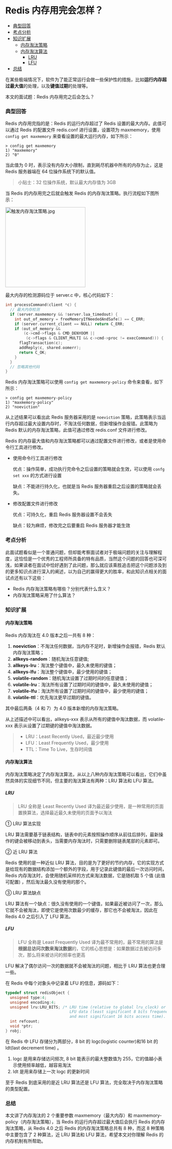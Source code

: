 # Redis 内存用完会怎样？

- [典型回答](#典型回答)
- [考点分析](#考点分析)
- [知识扩展](#知识扩展)
  - [内存淘汰策略](#内存淘汰策略)
  - [内存淘汰算法](#内存淘汰算法)
    - [LRU](#lru)
    - [LFU](#lfu)
- [总结](#总结)

在某些极端情况下，软件为了能正常运行会做一些保护性的措施，比如**运行内存超过最大值**的处理，以及**键值过期**的处理等。

本文的面试题：Redis 内存用完之后会怎么？

### 典型回答

Redis 内存用完指的是：Redis 的运行内存超过了 Redis 设置的最大内存。此值可以通过 Redis 的配置文件 redis.conf 进行设置，设置项为 maxmemory，使用 `config get maxmemory` 来查看设置的最大运行内存，如下所示：

```shell
> config get maxmemory
1) "maxmemory"
2) "0"
```

当此值为 0 时，表示没有内存大小限制，直到耗尽机器中所有的内存为止，这是 Redis 服务器端在 64 位操作系统下的默认值。

> 小贴士：32 位操作系统，默认最大内存值为 3GB

当 Redis 的内存用完之后就会触发 Redis 的内存淘汰策略。执行流程如下图所示： 

<img src="https://tva1.sinaimg.cn/large/007S8ZIlgy1ghv4bpuu0fj307t0g9wej.jpg" alt="触发内存淘汰策略.jpg" width="250" />

最大内存的检测源码位于 server.c 中，核心代码如下：

```c++
int processCommand(client *c) {
  // 最大内存检测
  if (server.maxmemory && !server.lua_timedout) {
    int out_of_memory = freeMemoryIfNeededAndSafe() == C_ERR;
    if (server.current_client == NULL) return C_ERR;
    if (out_of_memory &&
        (c->cmd->flags & CMD_DENYOOM ||
         (c->flags & CLIENT_MULTI && c->cmd->proc != execCommand))) {
      flagTransaction(c);
      addReply(c, shared.oomerr);
      return C_OK;
    }
  }
  // 忽略其他代码
}
```

Redis 内存淘汰策略可以使用 `config get maxmemory-policy` 命令来查看，如下所示：

```shell
> config get maxmemory-policy
1) "maxmemory-policy"
2) "noeviction"
```

从上述结果可以看出此 Redis 服务器采用的是 `noeviction` 策略，此策略表示当运行内存超过最大设置内存时，不淘汰任何数据，但新增操作会报错。此策略为 Redis 默认的内存淘汰策略，此值可通过修改 redis.conf 文件进行修改。

Redis 的内存最大值和内存淘汰策略都可以通过配置文件进行修改，或者是使用命令行工具进行修改。

- 使用命令行工具进行修改

  优点：操作简单，成功执行完命令之后设置的策略就会生效，可以使用 `confg set xxx` 的方式进行设置

  缺点：不能进行持久化，也就是当 Redis 服务器重启之后设置的策略就会丢失。

- 修改配置文件进行修改

  优点：可持久化，重启 Redis 服务器设置不会丢失

  缺点：较为麻烦，修改完之后要重启 Redis 服务器才能生效

### 考点分析

此面试题看似是一个普通问题，但却能考察面试者对于极端问题的关注与理解程度，这恰恰是一个优秀的工程师所具备的特有品质，当然这个问题的回答也可深可浅，如果读者在面试中恰好遇到了此问题，那么就应该乘胜追击把这个问题涉及到的更多知识点进行深入的阐述，以为自己的赢得更大的胜率，和此知识点相关的面试点还有以下这些：

- Redis 内存淘汰策略有哪些？分别代表什么含义？
- 内存淘汰策略采用了什么算法？

### 知识扩展

#### 内存淘汰策略

Redis 内存淘汰在 4.0 版本之后一共有 8 种：

1. **noeviction**：不淘汰任何数据，当内存不足时，新增操作会报错，Redis 默认内存淘汰策略；
2. **allkeys-random**：随机淘汰任意键值;
3. **allkeys-lru**：淘汰整个键值中，最久未使用的键值；
4. **allkeys-lfu**：淘汰整个键值中，最少使用的键值；
5. **volatile-random**：随机淘汰设置了过期时间的任意键值；
6. **volatile-lru**：淘汰所有设置了过期时间的键值中，最久未使用的键值；
7. **volatile-lfu**：淘汰所有设置了过期时间的键值中，最少使用的键值；
8. **volatile-ttl**：优先淘汰更早过期的键值。

其中最后两条（4 和 7）为 4.0 版本新增的内存淘汰策略。

从上述描述中可以看出，allkeys-xxx 表示从所有的键值中淘汰数据，而 volatile-xxx 表示从设置了过期键的键值中淘汰数据。

> - LRU：Least Recently Used，最近最少使用
> - LFU：Least Frequently Used，最少使用
> - TTL：Time To Live，生存时间值

#### 内存淘汰算法

内存淘汰策略决定了内存淘汰算法，从以上八种内存淘汰策略可以看出，它们中虽然具体的实现细节不同，但主要的淘汰算法有两种：LRU 算法和 LFU 算法。

##### LRU

> LRU 全称是 Least Recently Used 译为最近最少使用，是一种常用的页面置换算法，选择最近最久未使用的页面予以淘汰

① LRU 算法实现

LRU 算法需要基于链表结构，链表中的元素按照操作顺序从前往后排列，最新操作的键会被移动到表头，当需要内存淘汰时，只需要删除链表尾部的元素即可。

② 近 LRU 算法

Redis 使用的是一种近似 LRU 算法，目的是为了更好的节约内存，它的实现方式是给现有的数据结构添加一个额外的字段，用于记录此键值的最后一次访问时间，Redis 内存淘汰时，会使用随机采样的方式来淘汰数据，它是随机取 5 个值 (此值可配置) ，然后淘汰最久没有使用的那个。

③ LRU 算法缺点

LRU 算法有一个缺点：很久没有使用的一个键值，如果最近被访问了一次，那么它就不会被淘汰，即使它是使用次数最少的缓存，那它也不会被淘汰，因此在 Redis 4.0 之后引入了 LFU 算法。

##### LFU

> LFU 全称是 Least Frequently Used 译为最不常用的，最不常用的算法是**根据总访问次数来淘汰数据**的，它的核心思想是：如果数据过去被访问多次，那么将来被访问的频率也更高

LFU 解决了偶尔访问一次的数据就不会被淘汰的问题，相比于 LRU 算法也更合理一些。 

在 Redis 中每个对象头中记录着 LFU 的信息，源码如下：

```c++
typedef struct redisObject {
  unsigned type:4;
  unsigned encoding:4;
  unsigned lru:LRU_BITS; /* LRU time (relative to global lru_clock) or
                            LFU data (least significant 8 bits frequency
                            and most significant 16 bits access time). */
  int refcount;
  void *ptr;
} robj;
```

在 Redis 中 LFU 存储分为两部分，8 bit 的 logc(logistic counter)和16 bit 的 ldt(last decrement time) 。

1. logc 是用来存储访问频次, 8 bit 能表示的最大整数值为 255，它的值越小表示使用频率越低，越容易淘汰
2. ldt 是用来存储上一次 logc 的更新时间

至于 Redis 到底采用的是近 LRU 算法还是 LFU 算法，完全取决于内存淘汰策略的类型配置。

### 总结

本文讲了内存淘汰的 2 个重要参数 maxmemory（最大内存）和 maxmemory-policy（内存淘汰策略），当 Redis 的运行内存超过最大值后会执行 Redis 的内存淘汰策略，从 Redis 4.0 之后 Redis 的内存淘汰策略总共有 8 种，而这 8 种策略中主要包含了 2 种算法，近 LRU 算法和 LFU 算法，希望本文对你理解 Redis 的内存机制有所帮助。
